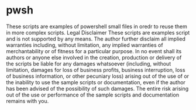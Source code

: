 #
# pwsh
These scripts are examples of powershell small files in oredr to reuse them in more complex scripts. 
Legal Disclaimer
These scripts are  examples script and is not supported by any means.
The author further disclaim all implied warranties including, 
without limitation, any implied warranties of merchantability 
or of fitness for a particular purpose.
In no event shall  its authors or anyone else involved in 
the creation, production or delivery of the scripts be liable for 
any damages whatsoever 
(including, without limitation, damages for loss of business profits, business interruption, 
loss of business information, or other pecuniary loss) arising out of the use of or the inability 
to use the sample scripts or documentation, 
even if the author  has been advised of the possibility of such damages. 
The entire risk arising out of the use or performance of the sample scripts 
and documentation remains with you.
